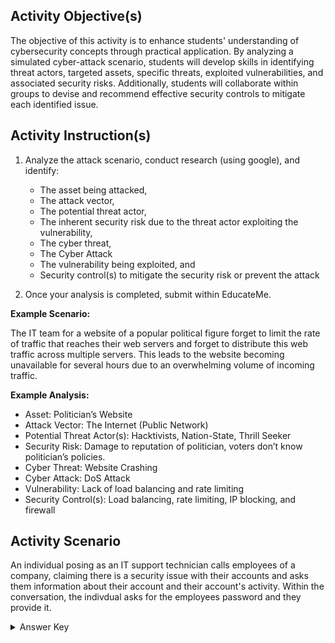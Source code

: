 ## Activity Objective(s)
The objective of this activity is to enhance students' understanding of cybersecurity concepts through practical application. By analyzing a simulated cyber-attack scenario, students will develop skills in identifying threat actors, targeted assets, specific threats, exploited vulnerabilities, and associated security risks. Additionally, students will collaborate within groups to devise and recommend effective security controls to mitigate each identified issue.

## Activity Instruction(s)
1.	Analyze the attack scenario, conduct research (using google), and identify:
    - The asset being attacked,
    -	The attack vector,
    -	The potential threat actor,
    -	The inherent security risk due to the threat actor exploiting the vulnerability,
    -	The cyber threat,
    -	The Cyber Attack
    -	The vulnerability being exploited,  and
    -	Security control(s) to mitigate the security risk or prevent the attack

2. Once your analysis is completed, submit within EducateMe.

**Example Scenario:** 

The IT team for a website of a popular political figure forget to limit the rate of traffic that reaches their web servers and forget to distribute this web traffic across multiple servers. This leads to the website becoming unavailable for several hours due to an overwhelming volume of incoming traffic.

**Example Analysis:**
-	Asset: Politician’s Website 
-	Attack Vector: The Internet (Public Network)
-	Potential Threat Actor(s): Hacktivists, Nation-State, Thrill Seeker
-	Security Risk: Damage to reputation of politician, voters don’t know politician’s policies.
-	Cyber Threat: Website Crashing
-	Cyber Attack: DoS Attack
-	Vulnerability: Lack of load balancing and rate limiting
-	Security Control(s): Load balancing, rate limiting, IP blocking, and firewall

## Activity Scenario
An individual posing as an IT support technician calls employees of a company, claiming there is a security issue with their accounts and asks them information about their account and their account's activity. Within the conversation, the indivdual asks for the employees password and they provide it.

<details closed>
<summary>Answer Key</summary>
<ul>
    <li>Asset: Employee passwords</li>
    <li>Attack Vector: Telephone</li>
    <li>Threat Actor(s): Competitor, Cybercriminal, Thrill Seeekr</li>
    <li>Security Risk: Attacker could use passwords to gain access to employee accoonts and any data they can access.</li>
    <li>Cyber Threat: Employee Password Theft</li>
    <li>Cyber Attack: Phishing Attack (Vishing)</li>
    <li>Vulnerability: Lack of employee training</li>
    <li>Security Control(s): Cybersecurity training, Multi-Factor Authentication (MFA)</li>
</ul>
</details>
